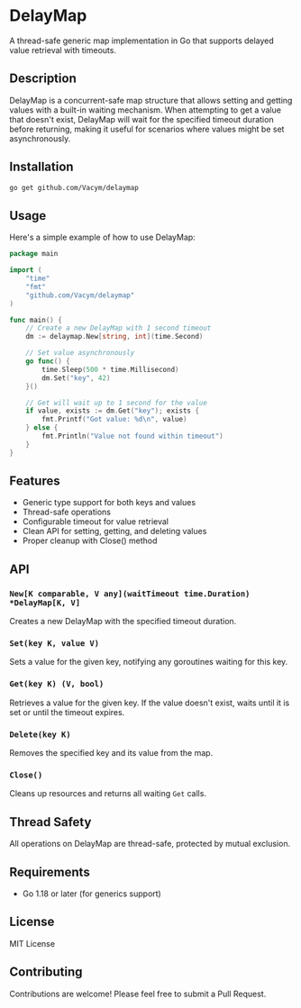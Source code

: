 # DelayMap

A thread-safe generic map implementation in Go that supports delayed value retrieval with timeouts.

## Description

DelayMap is a concurrent-safe map structure that allows setting and getting values with a built-in waiting mechanism. When attempting to get a value that doesn't exist, DelayMap will wait for the specified timeout duration before returning, making it useful for scenarios where values might be set asynchronously.

## Installation

```sh
go get github.com/Vacym/delaymap
```

## Usage

Here's a simple example of how to use DelayMap:

```go
package main

import (
    "time"
    "fmt"
    "github.com/Vacym/delaymap"
)

func main() {
    // Create a new DelayMap with 1 second timeout
    dm := delaymap.New[string, int](time.Second)

    // Set value asynchronously
    go func() {
        time.Sleep(500 * time.Millisecond)
        dm.Set("key", 42)
    }()

    // Get will wait up to 1 second for the value
    if value, exists := dm.Get("key"); exists {
        fmt.Printf("Got value: %d\n", value)
    } else {
        fmt.Println("Value not found within timeout")
    }
}
```

## Features

- Generic type support for both keys and values
- Thread-safe operations
- Configurable timeout for value retrieval
- Clean API for setting, getting, and deleting values
- Proper cleanup with Close() method

## API

### `New[K comparable, V any](waitTimeout time.Duration) *DelayMap[K, V]`
Creates a new DelayMap with the specified timeout duration.

### `Set(key K, value V)`
Sets a value for the given key, notifying any goroutines waiting for this key.

### `Get(key K) (V, bool)`
Retrieves a value for the given key. If the value doesn't exist, waits until it is set or until the timeout expires.

### `Delete(key K)`
Removes the specified key and its value from the map.

### `Close()`
Cleans up resources and returns all waiting `Get` calls.

## Thread Safety

All operations on DelayMap are thread-safe, protected by mutual exclusion.

## Requirements

- Go 1.18 or later (for generics support)

## License

MIT License

## Contributing

Contributions are welcome! Please feel free to submit a Pull Request.
